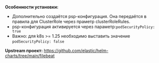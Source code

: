 **Особенности установки:**

  - Дополнительно создаётся psp-конфигурация. Она передаётся в правила для ClusterRole через праметр clusterRoleRules.
  - psp-конфигурация активируется через параметр:`podSecurityPolicy: true`
  - Важно: для k8s >= 1.25 необходимо выставить значение `podSecurityPolicy: false`

**Upstream проект:** https://github.com/elastic/helm-charts/tree/main/filebeat